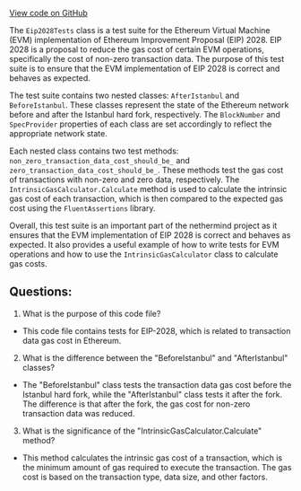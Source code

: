 [View code on GitHub](https://github.com/nethermindeth/nethermind/Nethermind.Evm.Test/Eip2028Tests.cs)

The `Eip2028Tests` class is a test suite for the Ethereum Virtual Machine (EVM) implementation of Ethereum Improvement Proposal (EIP) 2028. EIP 2028 is a proposal to reduce the gas cost of certain EVM operations, specifically the cost of non-zero transaction data. The purpose of this test suite is to ensure that the EVM implementation of EIP 2028 is correct and behaves as expected.

The test suite contains two nested classes: `AfterIstanbul` and `BeforeIstanbul`. These classes represent the state of the Ethereum network before and after the Istanbul hard fork, respectively. The `BlockNumber` and `SpecProvider` properties of each class are set accordingly to reflect the appropriate network state.

Each nested class contains two test methods: `non_zero_transaction_data_cost_should_be_` and `zero_transaction_data_cost_should_be_`. These methods test the gas cost of transactions with non-zero and zero data, respectively. The `IntrinsicGasCalculator.Calculate` method is used to calculate the intrinsic gas cost of each transaction, which is then compared to the expected gas cost using the `FluentAssertions` library.

Overall, this test suite is an important part of the nethermind project as it ensures that the EVM implementation of EIP 2028 is correct and behaves as expected. It also provides a useful example of how to write tests for EVM operations and how to use the `IntrinsicGasCalculator` class to calculate gas costs.
## Questions: 
 1. What is the purpose of this code file?
- This code file contains tests for EIP-2028, which is related to transaction data gas cost in Ethereum.

2. What is the difference between the "BeforeIstanbul" and "AfterIstanbul" classes?
- The "BeforeIstanbul" class tests the transaction data gas cost before the Istanbul hard fork, while the "AfterIstanbul" class tests it after the fork. The difference is that after the fork, the gas cost for non-zero transaction data was reduced.

3. What is the significance of the "IntrinsicGasCalculator.Calculate" method?
- This method calculates the intrinsic gas cost of a transaction, which is the minimum amount of gas required to execute the transaction. The gas cost is based on the transaction type, data size, and other factors.